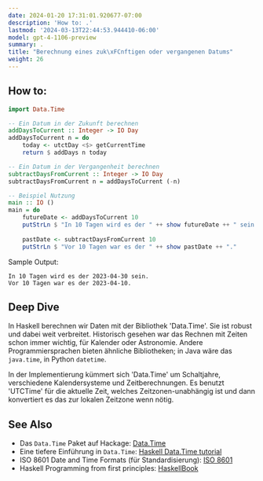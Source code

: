 ```yaml
---
date: 2024-01-20 17:31:01.920677-07:00
description: 'How to: .'
lastmod: '2024-03-13T22:44:53.944410-06:00'
model: gpt-4-1106-preview
summary: .
title: "Berechnung eines zuk\xFCnftigen oder vergangenen Datums"
weight: 26
---
```


## How to:
```Haskell
import Data.Time

-- Ein Datum in der Zukunft berechnen
addDaysToCurrent :: Integer -> IO Day
addDaysToCurrent n = do
    today <- utctDay <$> getCurrentTime
    return $ addDays n today

-- Ein Datum in der Vergangenheit berechnen
subtractDaysFromCurrent :: Integer -> IO Day
subtractDaysFromCurrent n = addDaysToCurrent (-n)

-- Beispiel Nutzung
main :: IO ()
main = do
    futureDate <- addDaysToCurrent 10
    putStrLn $ "In 10 Tagen wird es der " ++ show futureDate ++ " sein."
    
    pastDate <- subtractDaysFromCurrent 10
    putStrLn $ "Vor 10 Tagen war es der " ++ show pastDate ++ "."
```

Sample Output:
```
In 10 Tagen wird es der 2023-04-30 sein.
Vor 10 Tagen war es der 2023-04-10.
```

## Deep Dive
In Haskell berechnen wir Daten mit der Bibliothek 'Data.Time'. Sie ist robust und dabei weit verbreitet. Historisch gesehen war das Rechnen mit Zeiten schon immer wichtig, für Kalender oder Astronomie. Andere Programmiersprachen bieten ähnliche Bibliotheken; in Java wäre das `java.time`, in Python `datetime`. 

In der Implementierung kümmert sich 'Data.Time' um Schaltjahre, verschiedene Kalendersysteme und Zeitberechnungen. Es benutzt 'UTCTime' für die aktuelle Zeit, welches Zeitzonen-unabhängig ist und dann konvertiert es das zur lokalen Zeitzone wenn nötig.

## See Also
- Das `Data.Time` Paket auf Hackage: [Data.Time](https://hackage.haskell.org/package/time-1.9.3/docs/Data-Time.html)
- Eine tiefere Einführung in `Data.Time`: [Haskell Data.Time tutorial](https://two-wrongs.com/haskell-time-library-tutorial)
- ISO 8601 Date and Time Formats (für Standardisierung): [ISO 8601](https://www.iso.org/iso-8601-date-and-time-format.html)
- Haskell Programming from first principles: [HaskellBook](http://haskellbook.com/)
